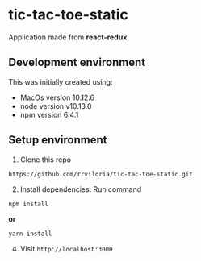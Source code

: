 # tic-tac-toe-static

Application made from **react-redux**

## Development environment

This was initially created using:

* MacOs version 10.12.6
* node version v10.13.0
* npm version 6.4.1

## Setup environment
1) Clone this repo
```
https://github.com/rrviloria/tic-tac-toe-static.git
```
2) Install dependencies. Run command
```
npm install
```
**or**
```
yarn install
```
4) Visit `http://localhost:3000`
